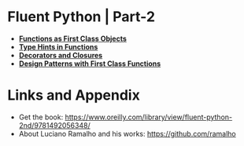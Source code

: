 # Fluent Python | Part-2

* **[Functions as First Class Objects](https://github.com/nihathalici/Fluent-Python/tree/main/PART-02/CHPT-07-Functions-as-First-Class-Objects)**
* **[Type Hints in Functions](https://github.com/nihathalici/Fluent-Python/tree/main/PART-02/CHPT-08-Type-Hints-in-Functions)**
* **[Decorators and Closures](https://github.com/nihathalici/Fluent-Python/tree/main/PART-02/CHPT-09-Decorators-and-Closures)**
* **[Design Patterns with First Class Functions](https://github.com/nihathalici/Fluent-Python/tree/main/PART-02/CHPT-10-Design-Patterns-with-First-Class-Functions)**


Links and Appendix
========================================================

- Get the book: https://www.oreilly.com/library/view/fluent-python-2nd/9781492056348/
- About Luciano Ramalho and his works: https://github.com/ramalho
